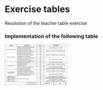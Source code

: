 # Exercise tables

 Resolution of the teacher table exercise

### Implementation of the following table

<img width="200" align="center" src="./assets/table.png"/>